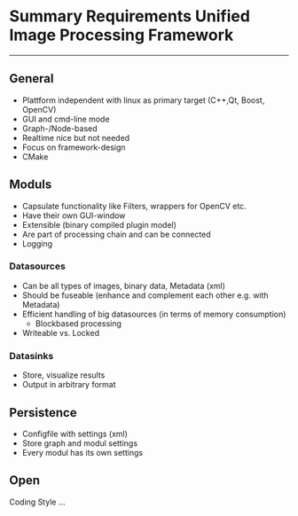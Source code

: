 # Summary Requirements Unified Image Processing Framework #

----------

## General ##

* Plattform independent with linux as primary target (C++,Qt, Boost, OpenCV)
* GUI and cmd-line mode 
* Graph-/Node-based
* Realtime nice but not needed
* Focus on framework-design
* CMake

## Moduls

* Capsulate functionality like Filters, wrappers for OpenCV etc.
* Have their own GUI-window
* Extensible (binary compiled plugin model)
* Are part of processing chain and can be connected
* Logging

### Datasources

* Can be all types of images, binary data, Metadata (xml)
* Should be fuseable (enhance and complement each other e.g. with Metadata)
* Efficient handling of big datasources (in terms of memory consumption)
  * Blockbased processing
* Writeable vs. Locked

### Datasinks

* Store, visualize results
* Output in arbitrary format

## Persistence

* Configfile with settings (xml)
* Store graph and modul settings
* Every modul has its own settings

## Open

Coding Style
...